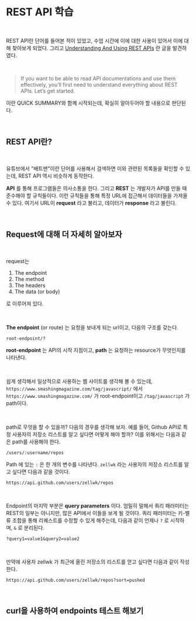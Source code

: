 <h1>REST API 학습</h1>

<br>

REST API란 단어를 들어본 적이 있었고, 수업 시간에 이에 대한 사용이 있어서 이에 대해 찾아보게 되었다. 그리고 [Understanding And Using REST APIs](https://www.smashingmagazine.com/2018/01/understanding-using-rest-api/) 란 글을 발견하였다.

<br>

> If you want to be able to read API documentations and use them effectively, you’ll first need to understand everything about REST APIs. Let’s get started.

이란 QUICK SUMMARY와 함께 시작되는데, 확실히 알아두어야 할 내용으로 판단된다.

<br>

<h2>REST API란?</h2>

<br>

유튜브에서 "배트맨"이란 단어를 사용해서 검색하면 이와 관련된 목록들을 확인할 수 있는데, REST API 역시 비슷하게 동작한다.<br>

**API** 를 통해 프로그램들은 의사소통을 한다. 그리고 **REST** 는 개발자가 API를 만들 때 준수해야 할 규칙들이다. 이런 규칙들을 통해 특정 URL에 접근해서 데이터들을 가져올 수 있다. 여기서 URL이 **request** 라고 불리고,  데이터가 **response** 라고 불린다.

<br>

<h2>Request에 대해 더 자세히 알아보자</h2>

<br>

request는 

1. The endpoint
2. The method
3. The headers
4. The data (or body)

로 이루어져 있다. 

<br>

**The endpoint** (or route) 는 요청을 보내게 되는 url이고, 다음의 구조를 갖는다. 

```
root-endpoint/?
```

**root-endpoint** 는 API의 시작 지점이고, **path** 는 요청하는 resource가 무엇인지를 나타낸다. 

<br>

쉽게 생각해서 일상적으로 사용하는 웹 사이트를 생각해 볼 수 있는데, `https://www.smashingmagazine.com/tag/javascript/` 에서 `https://www.smashingmagazine.com/` 가 root-endpoint이고 `/tag/javascript` 가 path이다.

<br>

path로 무엇을 할 수 있을까? 다음의 경우를 생각해 보자. 예를 들어, Github API로 특정 사용자의 저장소 리스트를 알고 싶다면 어떻게 해야 할까? 이를 위해서는 다음과 같은 path를 사용해야 한다.

```
/users/:username/repos
```

Path 에 있는 `:` 은 한 개의 변수를 나타낸다. `zellwk` 라는 사용자의 저장소 리스트를 알고 싶다면 다음과 같을 것이다.

```
https://api.github.com/users/zellwk/repos
```

<br>

Endpoint의 마지막 부분은 **query parameters** 이다. 엄밀히 말해서 쿼리 패러미터는 REST의 일부는 아니지만, 많은 API에서 이들을 보게 될 것이다. 쿼리 패러미터는 키-밸류 조합을 통해 리퀘스트를 수정할 수 있게 해주는데, 다음과 같이 언제나 `?` 로 시작하며, `&` 로 분리된다.

```
?query1=value1&query2=value2
```

<br>

만약에 사용자 zellwk 가 최근에 올린 저장소의 리스트를 얻고 싶다면 다음과 같이 작성한다.

```
https://api.github.com/users/zellwk/repos?sort=pushed
```

<br>

<h2>curl을 사용하여 endpoints 테스트 해보기</h2>


